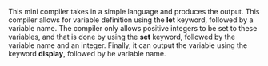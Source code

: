 This mini compiler takes in a simple language and produces the output. This compiler allows for variable definition using the **let** keyword, followed by a variable name. The compiler only allows positive integers to be set to these variables, and that is done by using the **set** keyword, followed by the variable name and an integer. Finally, it can output the variable using the keyword **display**, followed by he variable name.
